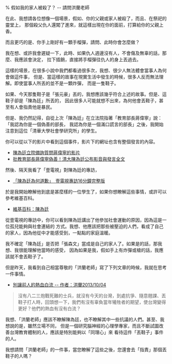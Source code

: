 % 假如我的家人被殺了？ -- 請問洪蘭老師

在此、我想請各位想像一個場景，假如、你的父親或家人被殺了，而且、在祭祀的靈堂上，
那個殺父仇人還闖了進來，就這樣出現在你的面前，打算給你的父親上香。

而且更巧的是、你手上剛好有一顆手榴彈，請問、此時你會怎麼做？

我在想、或許我會遲疑一下，此時、如果仇人週邊沒有人，不會傷及無辜的話，那麼、我應該會決定，
拉下插銷，直接將手榴彈往仇人的身上丟過去。

這樣的場景，在很多小說中我們都看過很多次，我想、很少人無法體會當事人為何會做這件事，
但是、當這樣的故事在現實生活中發生的時候，很多人反而無法理解。即使當事人所丟的並不是一顆炸彈，
而是一隻鞋子。

如果、今天那隻鞋子是「張元豪」丟的，我想應該幾乎符合上述的故事。但是、這鞋子卻是「陳為廷」所丟的，
因此很多人可能就想不出來，為何他會丟鞋子，甚至有人會指責他是暴民。

但是、我仍然記得，自從上次「陳為廷」在立法院指著「教育部長蔣偉寧」說：「我認為你是一個偽善的部長，
我認為你是一個滿口謊言的部長」之後，我開始注意到這位「清華大學社會學研究所」的學生。

你可以從以下的影片中看到這個事件，影片下的網址也含有整個發言的內容。

* [陳為廷立院備詢質問蔣偉寧的影片](http://youtu.be/3hBYLXH5hyE)
* [批教育部長蔣偉寧偽善！清大陳為廷公布影音與發言全文](http://www.ettoday.net/news/20121204/135256.htm)

然後、隔天我看了「壹電視」對陳為廷的專訪，

* [「陳為廷為何道歉」　壹電視專訪16分鐘完整版](http://youtu.be/lZv4gEe5pfU)

於是我開始瞭解他到底是甚麼樣的一位學生了，如果你想瞭解這些事情，或許可以參考維基百科。

* [維基百科：陳為廷](http://zh.wikipedia.org/wiki/%E9%99%B3%E7%82%BA%E5%BB%B7)

從壹電視的專訪中，你可以看到陳為廷講出了他參加社會運動的原因，因為這是一位孤兒能夠與社會連結的
方式。我想、他應該把那些被壓迫的人們，看成了自己的家人，因為他從中才能感受到，一點點的家庭溫暖。

我不確定「陳為廷」是否把「張森文」當成是自己的家人了。如果是的話，那我想、我很能理解他當時的感受，
因為如果是我，假如手上有炸彈或槍的話，我應該就不會丟鞋子了。

但是昨天，我看到自己相當尊敬的「洪蘭老師」寫了下列文章的時候，我就在思考一件事情。

* [別讓前人的熱血白流 -- 作者：洪蘭2013/10/04](http://www.cw.com.tw/blog/blogTopic.action?id=5&nid=3618)

> 沒有八二三炮戰死難的士兵，就沒有今天的台灣，到處抗爭、隨意翹課、丟鞋子打人時，回頭想一下，我們有沒有辜負當年犧牲者的期望，使台灣變得更好？他們的熱血有沒有白流？

我想、「洪蘭老師」應該不瞭解陳為廷，也不瞭解其中一些抗議的人們。甚至、我想說的是，雖然立場不同，
但是一個研究腦神經的心理學專家，而且不斷試圖改善台灣教育體制的人，應該是特別能夠以「同理心」來
看待這件「丟鞋子」事件的人。

我想請問「洪蘭老師」的一件事，當您瞭解了這些之後，您還會去「指責」那個丟鞋子的人嗎？

	
